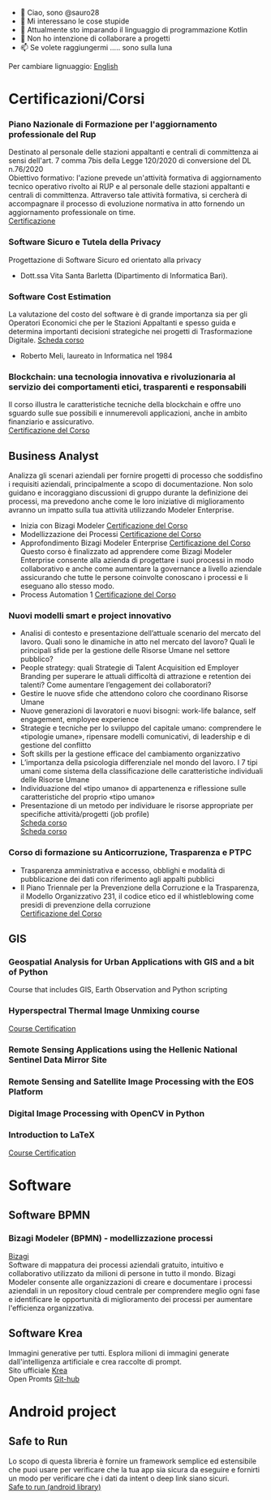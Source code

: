 - 👋 Ciao, sono  @sauro28
- 👀 Mi interessano le cose stupide
- 🌱 Attualmente sto imparando il linguaggio di programmazione Kotlin
- 💞️ Non ho intenzione di collaborare a progetti 
- 📫 Se volete raggiungermi ..... sono sulla luna

<!---
sauro28/sauro28 is a ✨ special ✨ repository because its `README.md` (this file) appears on your GitHub profile.
You can click the Preview link to take a look at your changes.
--->

Per cambiare lignuaggio: [English](https://github.com/sauro28/sauro28/blob/main/README.md)


# Certificazioni/Corsi 

### Piano Nazionale di Formazione per l'aggiornamento professionale del Rup
Destinato al personale delle stazioni appaltanti e centrali di committenza ai sensi dell'art. 7 comma 7bis della Legge 120/2020 di conversione del DL n.76/2020
<br/>Obiettivo formativo: l'azione prevede un'attività formativa di aggiornamento tecnico operativo rivolto ai RUP e al personale delle stazioni appaltanti e centrali di committenza.  Attraverso tale attività formativa, si cercherà di accompagnare il processo di evoluzione normativa in atto fornendo un aggiornamento professionale on time.
<br/>[Certificazione](https://drive.google.com/file/d/1lzuM3LStJAYu9DuV5MSAGLoOWRTNSN0p/view?usp=share_link)

### Software Sicuro e Tutela della Privacy<br/>
Progettazione di Software Sicuro ed orientato alla privacy
- Dott.ssa Vita Santa Barletta (Dipartimento di Informatica Bari). 


### Software Cost Estimation
La valutazione del costo del software è di grande importanza sia per gli Operatori Economici che per le Stazioni Appaltanti e spesso guida e determina importanti decisioni strategiche nei progetti di Trasformazione Digitale. [Scheda corso](https://drive.google.com/file/d/14ZaryLwY0UjmrzOR5wtK8H89PFWIZ-sT/view?usp=share_link)
- Roberto Meli, laureato in Informatica nel 1984

### Blockchain: una tecnologia innovativa e rivoluzionaria al servizio dei comportamenti etici, trasparenti e responsabili
Il corso illustra le caratteristiche tecniche della blockchain e offre uno sguardo sulle sue possibili e innumerevoli applicazioni, anche in ambito finanziario e assicurativo.
<br>
[Certificazione del Corso](https://drive.google.com/file/d/1iFJ7A5UkIP7Q1uFz3vP_662du7_XTQ11/view?usp=drive_link)


## Business Analyst
Analizza gli scenari aziendali per fornire progetti di processo che soddisfino i requisiti aziendali, principalmente a scopo di documentazione. Non solo guidano e incoraggiano discussioni di gruppo durante la definizione dei processi, ma prevedono anche come le loro iniziative di miglioramento avranno un impatto sulla tua attività utilizzando Modeler Enterprise.

- Inizia con Bizagi Modeler [Certificazione del Corso](https://drive.google.com/file/d/1lDGvv3sRbkNZsLmiXfWVo_015ZN-FtJz/view?usp=share_link)
- Modellizzazione dei Processi [Certificazione del Corso](https://drive.google.com/file/d/1CGHMEOeNhaEzwkIvyWwwhX0xtrbOBDYH/view?usp=share_link)
- Approfondimento Bizagi Modeler Enterprise [Certificazione del Corso](https://drive.google.com/file/d/1BqZhwWTnOfgLgd_KRNCf8ACy8ooeGWvJ/view?usp=share_link)
<br>Questo corso è finalizzato ad apprendere come Bizagi Modeler Enterprise consente alla azienda di progettare i suoi processi in modo collaborativo e anche come aumentare la governance a livello aziendale assicurando che tutte le persone coinvolte conoscano i processi e li eseguano allo stesso modo.
- Process Automation 1 [Certificazione del Corso](https://drive.google.com/file/d/1HmOjpiv6EkFfV_9BEBljAittbja-NhOZ/view?usp=share_link)

### Nuovi modelli smart e project innovativo

- Analisi di contesto e presentazione dell’attuale scenario del mercato del lavoro. Quali sono le dinamiche in atto nel mercato del lavoro? Quali le principali sfide per la gestione delle Risorse Umane nel settore pubblico?
- People strategy: quali Strategie di Talent Acquisition ed Employer Branding per superare le attuali difficoltà di attrazione e retention dei talenti? Come aumentare l’engagement dei collaboratori?
- Gestire le nuove sfide che attendono coloro che coordinano Risorse Umane
- Nuove generazioni di lavoratori e nuovi bisogni: work-life balance, self engagement, employee experience
- Strategie e tecniche per lo sviluppo del capitale umano: comprendere le «tipologie umane», ripensare modelli comunicativi, di leadership e di gestione del conflitto
- Soft skills per la gestione efficace del cambiamento organizzativo
- L’importanza della psicologia differenziale nel mondo del lavoro. I 7 tipi umani come sistema della classificazione delle caratteristiche individuali delle Risorse Umane
- Individuazione del «tipo umano» di appartenenza e riflessione sulle caratteristiche del proprio «tipo umano»
- Presentazione di un metodo per individuare le risorse appropriate per specifiche attività/progetti (job profile)
<br>[Scheda corso](https://drive.google.com/file/d/1Nb3GAtTQiylthAEQTx_Bn9oJKl6TPSuR/view?usp=drive_link)
<br>[Scheda corso](https://drive.google.com/file/d/1BAAZwmhVWeue6cm_NX6MPO-24j0V5AX0/view?usp=drive_link)

### Corso di formazione su Anticorruzione, Trasparenza e PTPC
- Trasparenza amministrativa e accesso, obblighi e modalità di pubblicazione dei dati con riferimento agli appalti pubblici
- Il Piano Triennale per la Prevenzione della Corruzione e la Trasparenza, il Modello Organizzativo 231, il codice etico ed il whistleblowing come presidi di prevenzione della corruzione
<br>[Certificazione del Corso](https://drive.google.com/file/d/1UOw0oj6UXUb3FFxKnFCHNk7y7IwCICWV/view?usp=drive_link)

 
## GIS

### Geospatial Analysis for Urban Applications with GIS and a bit of Python
Course that includes GIS, Earth Observation and Python scripting

### Hyperspectral Thermal Image Unmixing course
[Course Certification](https://drive.google.com/file/d/1dRyzTD7JTrRhSd8lUMDKHw4n7G9VDfAY/view?usp=share_link)

###  Remote Sensing Applications using the Hellenic National Sentinel Data Mirror Site

### Remote Sensing and Satellite Image Processing with the EOS Platform

### Digital Image Processing with OpenCV in Python

### Introduction to LaTeX
[Course Certification](https://www.credential.net/1d5c575f-50d7-46cf-82b0-1ec361f70719#gs.rpb344)

# Software

## Software BPMN

### Bizagi Modeler (BPMN) - modellizzazione processi 
[Bizagi](https://www.bizagi.com/)<br/>
Software di mappatura dei processi aziendali gratuito, intuitivo e collaborativo utilizzato da milioni di persone in tutto il mondo. Bizagi Modeler consente alle organizzazioni di creare e documentare i processi aziendali in un repository cloud centrale per comprendere meglio ogni fase e identificare le opportunità di miglioramento dei processi per aumentare l'efficienza organizzativa.

## Software Krea
Immagini generative per tutti. Esplora milioni di immagini generate dall'intelligenza artificiale e crea raccolte di prompt.
<br/>Sito ufficiale [Krea](https://www.krea.ai/)
<br/>Open Promts [Git-hub](https://github.com/krea-ai/open-prompts)

# Android project

## Safe to Run
Lo scopo di questa libreria è fornire un framework semplice ed estensibile che puoi usare per verificare che la tua app sia sicura da eseguire e fornirti un modo per verificare che i dati da intent o deep link siano sicuri.
<br/>[Safe to run (android library)](https://github.com/Safetorun/safe_to_run)


